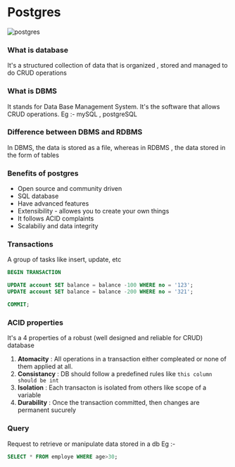 # Postgres
![postgres](https://www.ovhcloud.com/sites/default/files/styles/text_media_horizontal/public/2021-09/ECX-1909_Hero_PostgreSQL_600x400%402x.webp)

### What is database
It's a structured collection of data that is organized , stored and managed to do CRUD operations

### What is DBMS
It stands for Data Base Management System. It's the software that allows CRUD operations.
Eg :- mySQL , postgreSQL

### Difference between DBMS and RDBMS
In DBMS, the data is stored as a file, whereas in RDBMS , the data stored in the form of tables

### Benefits of postgres
- Open source and community driven
- SQL database
- Have advanced features
- Extensibility - allowes you to create your own things
- It follows ACID complaints
- Scalabiliy and data integrity

### Transactions
A group of tasks like insert, update, etc

```sql
BEGIN TRANSACTION

UPDATE account SET balance = balance -100 WHERE no = '123';
UPDATE account SET balance = balance -200 WHERE no = '321';

COMMIT;

```

### ACID properties
It's a 4 properties of a robust (well designed and reliable for CRUD)  database

1. **Atomacity** : All operations in a transaction either compleated or none of them applied at all.
2. **Consistancy** : DB should follow a predefined rules like `this column should be int`
3. **Isolation** : Each transacton is isolated from others like scope of a variable
4. **Durability** : Once the transaction committed, then changes are permanent sucurely

### Query 
Request to retrieve or manipulate data stored in a db
Eg :-
```sql
SELECT * FROM employe WHERE age>30;
```
